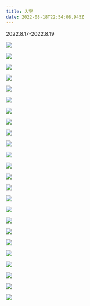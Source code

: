 ```yaml
---
title: 入室
date: 2022-08-18T22:54:08.945Z
---
```

2﻿022.8.17-2022.8.19

![](images/00.jpg)

![](images/01.jpg)

![](images/02.jpg)

![](images/03.jpg)

![](images/05.jpg)

![](images/06.jpg)

![](images/07.jpg)

![](images/08.jpg)

![](images/09.jpg)

![](images/010.jpg)

![](images/011.jpg)

![](images/012.jpg)

![](images/13.jpg)

![](images/14.jpg)

![](images/15.jpg)

![](images/16.jpg)

![](images/17.jpg)

![](images/18.jpg)

![](images/19.jpg)

![](images/20.jpg)

![](images/21.jpg)

![](images/22.jpg)

![](images/23.jpg)

![](images/24.jpg)
